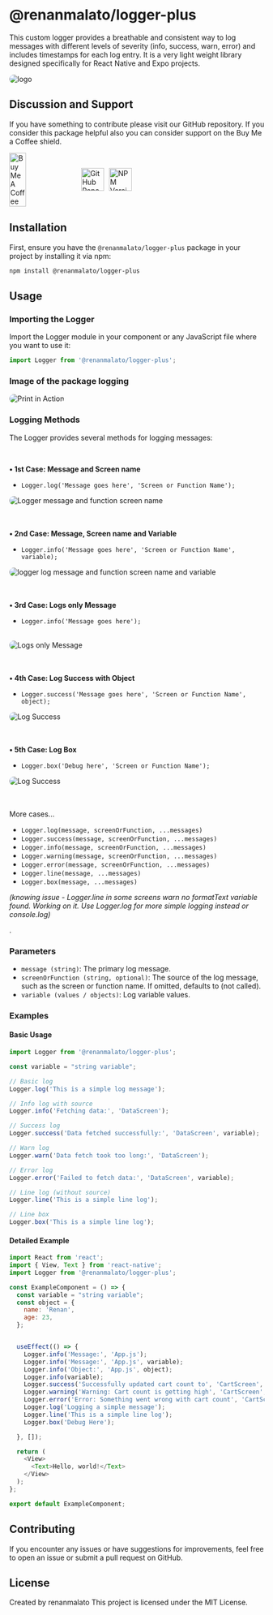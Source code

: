
# @renanmalato/logger-plus

This custom logger provides a breathable and consistent way to log messages with different levels of severity (info, success, warn, error) and includes timestamps for each log entry. It is a very light weight library designed specifically for React Native and Expo projects.

<img src="https://github.com/renanmalato/logger-plus/blob/main/assets/logo.jpg" alt="logo" style="border-radius: 10px;">




## Discussion and Support

If you have something to contribute please visit our GitHub repository. If you consider this package helpful also you can consider support on the Buy Me a Coffee shield.

<div style="display: flex; gap: 10px; align-items: center;">
  
<a href="https://www.buymeacoffee.com/renanmalato" target="_blank">
        <img src="https://www.buymeacoffee.com/assets/img/guidelines/download-assets-sm-1.svg" alt="Buy Me A Coffee" style="width: 50%">
    </a>
  
<a href="https://github.com/renanmalato/logger-plus" target="_blank">
        <img src="https://img.shields.io/badge/GitHub-000000?style=for-the-badge&logo=github&logoColor=white" alt="GitHub Repository" style="width: auto; height: 45px;">
    </a>
  
<a href="https://www.npmjs.com/package/@renanmalato/logger-plus" target="_blank">
        <img src="https://img.shields.io/npm/v/@renanmalato/logger-plus?style=flat-square" alt="NPM Version" style="width: auto; height: 45px;">
    </a>
  
</div>



## Installation

First, ensure you have the `@renanmalato/logger-plus` package in your project by installing it via npm:

```sh
npm install @renanmalato/logger-plus
```

## Usage

### Importing the Logger

Import the Logger module in your component or any JavaScript file where you want to use it:

```javascript
import Logger from '@renanmalato/logger-plus';
```

### Image of the package logging

<img src="https://github.com/renanmalato/logger-plus/blob/main/assets/logger-printscreen.jpg" alt="Print in Action" style="border-radius: 10px;">


<br>

### Logging Methods

The Logger provides several methods for logging messages:

<br>

<strong>• 1st Case: Message and Screen name</strong>

- `Logger.log('Message goes here', 'Screen or Function Name');`
   <br>
<img src="https://github.com/renanmalato/logger-plus/blob/main/assets/logger-log-msg-screen.jpg" alt="Logger message and function screen name" style="border-radius: 10px;">



<br><br>
<strong> • 2nd Case: Message, Screen name and Variable </strong>

- `Logger.info('Message goes here', 'Screen or Function Name', variable);`
    <br>
<img src="https://github.com/renanmalato/logger-plus/blob/main/assets/logger-info-msg-screen.jpg" alt="logger log message and function screen name and variable" style="border-radius: 10px;">
    


<br><br>
<strong>• 3rd Case: Logs only Message </strong>

- `Logger.info('Message goes here');`
<br>
<img src="https://github.com/renanmalato/logger-plus/blob/main/assets/logger-only-message.jpg" alt="Logs only Message" style="border-radius: 10px;">


<br><br>
<strong> • 4th Case: Log Success with Object </strong>

- `Logger.success('Message goes here', 'Screen or Function Name', object);`

<img src="https://github.com/renanmalato/logger-plus/blob/main/assets/logger-success-object.jpg" alt="Log Success" style="border-radius: 10px;">




<br><br>
<strong> • 5th Case: Log Box </strong>

- `Logger.box('Debug here', 'Screen or Function Name');`

<img src="https://github.com/renanmalato/logger-plus/blob/main/assets/logger-box.jpg" alt="Log Success" style="border-radius: 10px;">



<br><br>More cases...

- `Logger.log(message, screenOrFunction, ...messages)`
- `Logger.success(message, screenOrFunction, ...messages)`
- `Logger.info(message, screenOrFunction, ...messages)`
- `Logger.warning(message, screenOrFunction, ...messages)`
- `Logger.error(message, screenOrFunction, ...messages)`
- `Logger.line(message, ...messages)`
- `Logger.box(message, ...messages)`



*(knowing issue - Logger.line in some screens warn no formatText variable found. Working on it. Use Logger.log for more simple logging instead or console.log)*


.


### Parameters

- `message (string)`: The primary log message.
- `screenOrFunction (string, optional)`: The source of the log message, such as the screen or function name. If omitted, defaults to (not called).
- `variable (values / objects)`: Log variable values.



### Examples



#### Basic Usage

```javascript
import Logger from '@renanmalato/logger-plus';

const variable = "string variable";

// Basic log
Logger.log('This is a simple log message');

// Info log with source
Logger.info('Fetching data:', 'DataScreen');

// Success log
Logger.success('Data fetched successfully:', 'DataScreen', variable);

// Warn log
Logger.warn('Data fetch took too long:', 'DataScreen');

// Error log
Logger.error('Failed to fetch data:', 'DataScreen', variable);

// Line log (without source)
Logger.line('This is a simple line log');

// Line box
Logger.box('This is a simple line log');

```

#### Detailed Example

```javascript
import React from 'react';
import { View, Text } from 'react-native';
import Logger from '@renanmalato/logger-plus';

const ExampleComponent = () => {
  const variable = "string variable";
  const object = {
    name: 'Renan',
    age: 23,
  };


  useEffect(() => {
    Logger.info('Message:', 'App.js');
    Logger.info('Message:', 'App.js', variable);
    Logger.info('Object:', 'App.js', object);
    Logger.info(variable);
    Logger.success('Successfully updated cart count to', 'CartScreen', variable);
    Logger.warning('Warning: Cart count is getting high', 'CartScreen', object);
    Logger.error('Error: Something went wrong with cart count', 'CartScreen', variable);
    Logger.log('Logging a simple message');
    Logger.line('This is a simple line log');
    Logger.box('Debug Here');

  }, []);

  return (
    <View>
      <Text>Hello, world!</Text>
    </View>
  );
};

export default ExampleComponent;
```

## Contributing

If you encounter any issues or have suggestions for improvements, feel free to open an issue or submit a pull request on GitHub.

## License

Created by renanmalato
This project is licensed under the MIT License.
